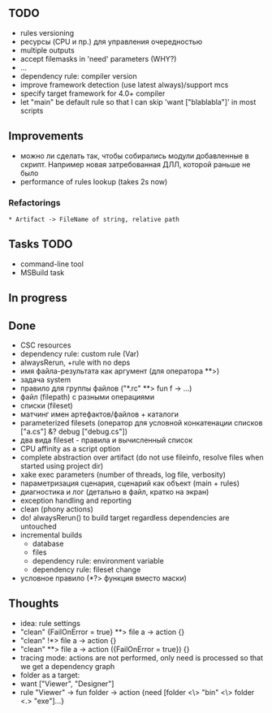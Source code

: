 ﻿## TODO
  * rules versioning
  * ресурсы (CPU и пр.) для управления очередностью
  * multiple outputs
  * accept filemasks in 'need' parameters (WHY?)
  * ...
  * dependency rule: compiler version
  * improve framework detection (use latest always)/support mcs
  * specify target framework for 4.0+ compiler
  * let "main" be default rule so that I can skip 'want ["blablabla"]' in most scripts

## Improvements
  * можно ли сделать так, чтобы собирались модули добавленные в скрипт. Например новая затребованная ДЛЛ, которой раньше не было
  * performance of rules lookup (takes 2s now)

### Refactorings
    * Artifact -> FileName of string, relative path


## Tasks TODO
  * command-line tool
  * MSBuild task


## In progress

## Done
 * CSC resources
 * dependency rule: custom rule (Var)
 * alwaysRerun, +rule with no deps
 * имя файла-результата как аргумент (для оператора **>)
 * задача system
 * правило для группы файлов ("\*.rc" \*\*> fun f -> ...)
 * файл (filepath) с разными операциями
 * списки (fileset)
 * матчинг имен артефактов/файлов + каталоги
 * parameterized filesets (оператор для условной конкатенации списков ["a.cs"] &? debug ["debug.cs"])
 * два вида fileset - правила и вычисленный список
 * CPU affinity as a script option
 * complete abstraction over artifact (do not use fileinfo, resolve files when started using project dir)
 * xake exec parameters (number of threads, log file, verbosity)
 * параметризация сценария, сценарий как объект (main + rules)
 * диагностика и лог (детально в файл, кратко на экран)
 * exception handling and reporting
 * clean (phony actions)
 * do! alwaysRerun() to build target regardless dependencies are untouched
 * incremental builds
   * database
   * files
   * dependency rule: environment variable
   * dependency rule: fileset change
 * условное правило (*?> функция вместо маски)

## Thoughts
 * idea: rule settings
  * "clean" {FailOnError = true} \*\*> file a -> action {}
  * "clean" \!\*> file a -> action {}
  * "clean" \*\*> file a -> action ({FailOnError = true}) {}
 * tracing mode: actions are not performed, only need is processed so that we get a dependency graph
 * folder as a target:
  * want ["Viewer", "Designer"]
  * rule "Viewer" -> fun folder -> action {need [folder <\\> "bin" <\\> folder <.> "exe"]...}